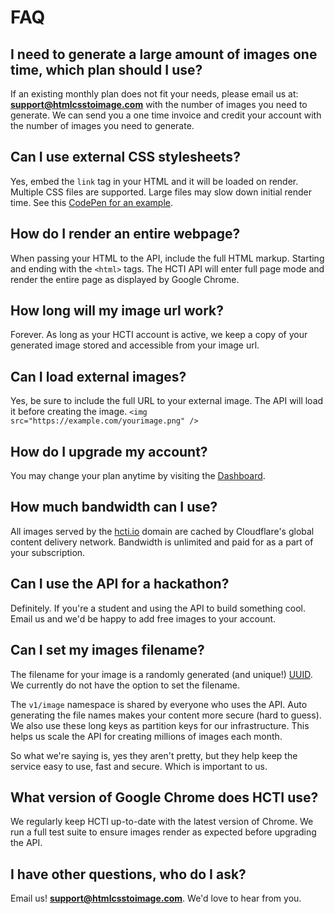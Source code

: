 # FAQ

## **I need to generate a large amount of images one time, which plan should I use?**

If an existing monthly plan does not fit your needs, please email us at: **support@htmlcsstoimage.com** with the number of images you need to generate. We can send you a one time invoice and credit your account with the number of images you need to generate.

## **Can I use external CSS stylesheets?**

Yes, embed the `link` tag in your HTML and it will be loaded on render. Multiple CSS files are supported. Large files may slow down initial render time. See this [CodePen for an example](https://codepen.io/mscccc/pen/eLRLQq).

## **How do I render an entire webpage?**

When passing your HTML to the API, include the full HTML markup. Starting and ending with the `<html>` tags. The HCTI API will enter full page mode and render the entire page as displayed by Google Chrome.

## **How long will my image url work?**

Forever. As long as your HCTI account is active, we keep a copy of your generated image stored and accessible from your image url.

## **Can I load external images?**

Yes, be sure to include the full URL to your external image. The API will load it before creating the image. `<img src="https://example.com/yourimage.png" />`

## **How do I upgrade my account?**

You may change your plan anytime by visiting the [Dashboard](https://htmlcsstoimage.com/dashboard).

## **How much bandwidth can I use?**

All images served by the [hcti.io](https://hcti.io) domain are cached by Cloudflare's global content delivery network. Bandwidth is unlimited and paid for as a part of your subscription.

## **Can I use the API for a hackathon?**

Definitely. If you're a student and using the API to build something cool. Email us and we'd be happy to add free images to your account.

## **Can I set my images filename?**

The filename for your image is a randomly generated \(and unique!\) [UUID](https://en.m.wikipedia.org/wiki/Universally_unique_identifier). We currently do not have the option to set the filename. 

The `v1/image` namespace is shared by everyone who uses the API. Auto generating the file names makes your content more secure \(hard to guess\). We also use these long keys as partition keys for our infrastructure. This helps us scale the API for creating millions of images each month. 

So what we're saying is, yes they aren't pretty, but they help keep the service easy to use, fast and secure. Which is important to us.

## **What version of Google Chrome does HCTI use?**

We regularly keep HCTI up-to-date with the latest version of Chrome. We run a full test suite to ensure images render as expected before upgrading the API.

## **I have other questions, who do I ask?**

Email us! **support@htmlcsstoimage.com**. We'd love to hear from you.

